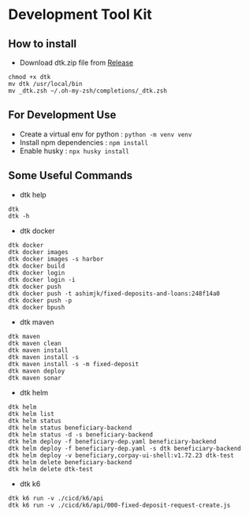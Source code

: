 # Development Tool Kit

## How to install
- Download dtk.zip file from [Release](https://github.com/ajk-hub/dtk/releases)
```shell
chmod +x dtk
mv dtk /usr/local/bin
mv _dtk.zsh ~/.oh-my-zsh/completions/_dtk.zsh
```

## For Development Use
- Create a virtual env for python : `python -m venv venv` 
- Install npm dependencies : `npm install`
- Enable husky : `npx husky install`

## Some Useful Commands
- dtk help
```
dtk
dtk -h
```

- dtk docker
```
dtk docker
dtk docker images
dtk docker images -s harbor
dtk docker build
dtk docker login
dtk docker login -i
dtk docker push
dtk docker push -t ashimjk/fixed-deposits-and-loans:248f14a0
dtk docker push -p
dtk docker bpush
```

- dtk maven
```
dtk maven
dtk maven clean
dtk maven install
dtk maven install -s
dtk maven install -s -m fixed-deposit
dtk maven deploy
dtk maven sonar
```

- dtk helm
```
dtk helm
dtk helm list
dtk helm status
dtk helm status beneficiary-backend
dtk helm status -d -s beneficiary-backend
dtk helm deploy -f beneficiary-dep.yaml beneficiary-backend
dtk helm deploy -f beneficiary-dep.yaml -s dtk beneficiary-backend
dtk helm deploy -v beneficiary,corpay-ui-shell:v1.72.23 dtk-test
dtk helm delete beneficiary-backend
dtk helm delete dtk-test
```

- dtk k6
```
dtk k6 run -v ./cicd/k6/api
dtk k6 run -v ./cicd/k6/api/000-fixed-deposit-request-create.js
```